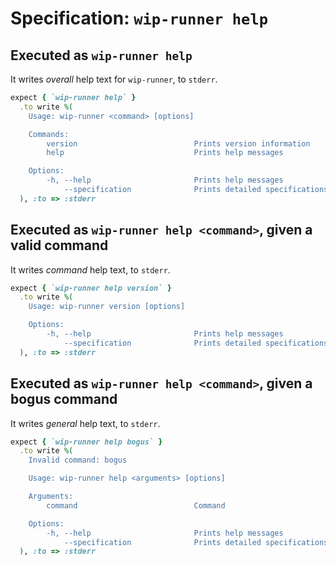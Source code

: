 # Specification: `wip-runner help`

## Executed as `wip-runner help`

It writes *overall* help text for `wip-runner`, to `stderr`.

```ruby
expect { `wip-runner help` }
  .to write %(
    Usage: wip-runner <command> [options]

    Commands:
        version                          Prints version information
        help                             Prints help messages

    Options:
        -h, --help                       Prints help messages
            --specification              Prints detailed specifications
  ), :to => :stderr
```

## Executed as `wip-runner help <command>`, given a valid command

It writes *command* help text, to `stderr`.

```ruby
expect { `wip-runner help version` }
  .to write %(
    Usage: wip-runner version [options]

    Options:
        -h, --help                       Prints help messages
            --specification              Prints detailed specifications
  ), :to => :stderr
```

## Executed as `wip-runner help <command>`, given a bogus command

It writes *general* help text, to `stderr`.

```ruby
expect { `wip-runner help bogus` }
  .to write %(
    Invalid command: bogus

    Usage: wip-runner help <arguments> [options]

    Arguments:
        command                          Command

    Options:
        -h, --help                       Prints help messages
            --specification              Prints detailed specifications
  ), :to => :stderr
```
